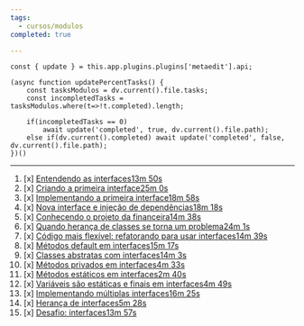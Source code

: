 ```yaml
---
tags:
  - cursos/modulos
completed: true

---
```


```dataviewjs
const { update } = this.app.plugins.plugins['metaedit'].api;

(async function updatePercentTasks() {
	const tasksModulos = dv.current().file.tasks;
	const incompletedTasks = tasksModulos.where(t=>!t.completed).length;
	
	if(incompletedTasks == 0)
		await update('completed', true, dv.current().file.path);
	else if(dv.current().completed) await update('completed', false, dv.current().file.path);
})()
```
---
1. [x] [Entendendo as interfaces13m 50s](https://app.algaworks.com/aulas/4544/entendendo-as-interfaces)
2. [x] [Criando a primeira interface25m 0s](https://app.algaworks.com/aulas/4545/criando-a-primeira-interface)
3. [x] [Implementando a primeira interface18m 58s](https://app.algaworks.com/aulas/4546/implementando-a-primeira-interface)
4. [x] [Nova interface e injeção de dependências18m 18s](https://app.algaworks.com/aulas/4547/nova-interface-e-injecao-de-dependencias)
5. [x] [Conhecendo o projeto da financeira14m 38s](https://app.algaworks.com/aulas/4548/conhecendo-o-projeto-da-financeira)
6. [x] [Quando herança de classes se torna um problema24m 1s](https://app.algaworks.com/aulas/4549/quando-heranca-de-classes-se-torna-um-problema)
7. [x] [Código mais flexível: refatorando para usar interfaces14m 39s](https://app.algaworks.com/aulas/4550/codigo-mais-flexivel-refatorando-para-usar-interfaces)
8. [x] [Métodos default em interfaces15m 17s](https://app.algaworks.com/aulas/4551/metodos-default-em-interfaces)
9. [x] [Classes abstratas com interfaces14m 3s](https://app.algaworks.com/aulas/4552/classes-abstratas-com-interfaces)
10. [x] [Métodos privados em interfaces4m 33s](https://app.algaworks.com/aulas/4553/metodos-privados-em-interfaces)
11. [x] [Métodos estáticos em interfaces2m 40s](https://app.algaworks.com/aulas/4554/metodos-estaticos-em-interfaces)
12. [x] [Variáveis são estáticas e finais em interfaces4m 49s](https://app.algaworks.com/aulas/4555/variaveis-sao-estaticas-e-finais-em-interfaces)
13. [x] [Implementando múltiplas interfaces16m 25s](https://app.algaworks.com/aulas/4556/implementando-multiplas-interfaces)
14. [x] [Herança de interfaces5m 28s](https://app.algaworks.com/aulas/4557/heranca-de-interfaces)
15. [x] [Desafio: interfaces13m 57s](https://app.algaworks.com/aulas/4558/desafio-interfaces)